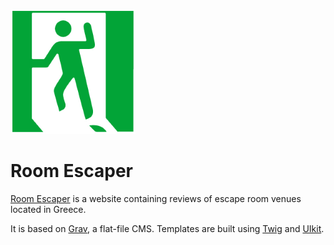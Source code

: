 ![Room Escaper](docs/github_icon.png?raw=true)

# Room Escaper

[Room Escaper](http://www.roomescaper.gr) is a website containing reviews of escape room venues located in Greece.

It is based on [Grav](https://getgrav.org), a flat-file CMS. Templates are built using [Twig](https://github.com/twigphp/Twig) and [UIkit](https://github.com/uikit/uikit).
